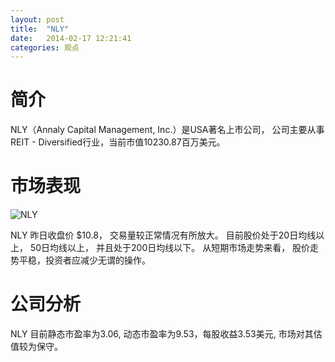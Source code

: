 ```yaml
---
layout: post
title:  "NLY"
date:   2014-02-17 12:21:41
categories: 观点
---
```


# 简介
NLY（Annaly Capital Management, Inc.）是USA著名上市公司，
公司主要从事REIT - Diversified行业，当前市值10230.87百万美元。

# 市场表现

![NLY](http://finviz.com/chart.ashx?t=NLY&ty=c&ta=1&p=d&s=l)

NLY 昨日收盘价 $10.8，
交易量较正常情况有所放大。
目前股价处于20日均线以上，
50日均线以上，
并且处于200日均线以下。
从短期市场走势来看，
股价走势平稳，投资者应减少无谓的操作。

# 公司分析
NLY 目前静态市盈率为3.06, 动态市盈率为9.53，每股收益3.53美元,
市场对其估值较为保守。
